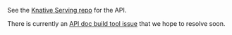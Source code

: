 
<p>See the <a href="https://github.com/knative/serving/tree/release-0.9/pkg/apis">Knative Serving repo</a> for the API.</p>

<p>There is currently an <a href="https://github.com/knative/docs/issues/1661">API doc build tool issue</a> that we hope to resolve soon.</p>

